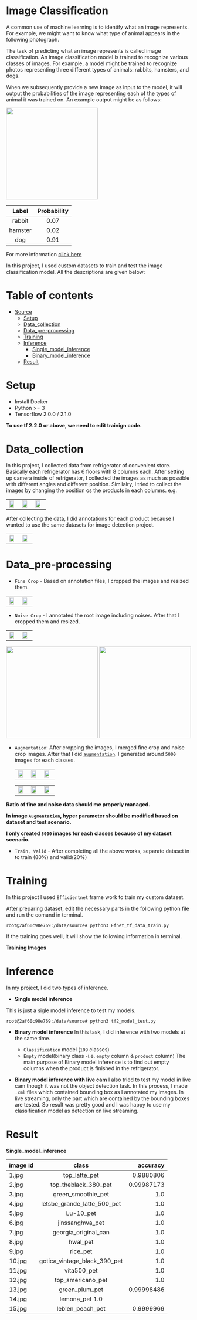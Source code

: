 Image Classification
===========
A common use of machine learning is to identify what an image represents. For example, we might want to know what type of animal appears in the following photograph.

The task of predicting what an image represents is called image classification. An image classification model is trained to recognize various classes of images. For example, a model might be trained to recognize photos representing three different types of animals: rabbits, hamsters, and dogs.

When we subsequently provide a new image as input to the model, it will output the probabilities of the image representing each of the types of animal it was trained on. An example output might be as follows:

<img src="dog.png" width="250">

|Label     |	Probability|
| :-------------: | :----------: |
|rabbit  |	0.07|
|hamster |	0.02|
|dog     |	0.91 | 


For more information [click here](https://www.tensorflow.org/lite/models/image_classification/overview#what_is_image_classification)



In this project, I used custom datasets to train and test the image classification model.
All the descriptions are given below:

   


Table of contents
==================

<!--ts-->
* [Source](#Source)
    * [Setup]()
    * [Data_collection]()
    * [Data_pre-processing]()
    * [Training]()
    * [Inference]()
        * [Single_model_inference]()
        * [Binary_model_inference]()
    * [Result]()
<!--te-->

Setup
===============
- Install Docker
- Python >= 3
- Tensorflow 2.0.0 / 2.1.0

**To use tf 2.2.0 or above, we need to edit trainign code.**


Data_collection
====================

In this project, I collected data from refrigerator of convenient store. Basically each refrigerator has 6 floors with 8 columns each. After setting up camera inside of refrigerator, I collected the images as much as possible with different angles and different position. Similalry, I tried to collect the images by changing the position os the products in each columns. 
e.g.

<table border="0">
   <tr>
      <td>
      <img src="./Source/Data_collection/08181_product_w_1_1.png" width="80%" />
      </td>
      <td>
      <img src="./Source/Data_collection/08181_product_w_2_1.png" width="80%" />
      </td>
      <td>
      <img src="./Source/Data_pre-processing/08181_product_w_2_6.png" width="80%" />
      </td>
   </tr>
   </table>





After collecting the data, I did annotations for each product because I wanted to use the same datasets for image detection project. 

<table border="0">
   <tr>
      <td>
      <img src="./Source/Data_collection/11.png" width="80%" />
      </td>
      <td>
      <img src="./Source/Data_collection/12.png" width="80%" />
      </td>
   </tr>
   </table>



Data_pre-processing
==========

* `Fine Crop` - Based on annotation files, I cropped the images and resized them.


 <table border="0">
   <tr>
      <td>
      <img src="./Source/Data_pre-processing/fine_24.png" width="80%" />
      </td>
      <td>
      <img src="./Source/Data_pre-processing/fine_32" width="80%" />
      </td>
   </tr>
   </table>


* `Noise Crop` - I annotated the root image including noises. After that I cropped them and resized. 

<table border="0">
   <tr>
      <td>
      <img src="./Source/Data_pre-processing/noise_1.png" width="80%" />
      </td>
      <td>
      <img src="./Source/Data_pre-processing/noise_2" width="80%" />
      </td>
   </tr>
   </table>


<img src="noise_1.png" width="250"> <img src="noise_2.png" width="250"> 

* `Augmentation`: After cropping the images, I merged fine crop and noise crop images. After that I did [`augmentation`](https://github.com/Laudarisd/Project_Root/blob/master/Image_Classification/Source/Data_pre-processing/albumentation_aug1.py). I generated around `5000` images for each classes.


   <table border="0">
   <tr>
      <td>
      <img src="./Source/Data_pre-processing/194.png" width="80%" />
      </td>
      <td>
      <img src="./Source/Data_pre-processing/56.png" width="80%" />
      </td>
      <td>
      <img src="./Source/Data_pre-processing/66.png" width="80%" />
      </td>
   </tr>
   </table>


   <table border="0">
   <tr>
      <td>
      <img src="./Source/Data_pre-processing/70.png" width="80%" />
      </td>
      <td>
      <img src="./Source/Data_pre-processing/265.png" width="80%" />
      </td>
      <td>
      <img src="./Source/Data_pre-processing/375.png" width="80%" />
      </td>
   </tr>
   </table>



**Ratio of fine and noise data should me properly managed.**

**In image `Augmentation`, hyper parameter should be modified based on dataset and test scenario.**

**I only created `5000` images for each classes because of my dataset scenario.** 


* `Train, Valid` - After completing all the above works, separate dataset in to train (80%) and valid(20%)


Training
===========
In this project I used `Efficientnet` frame work to train my custom dataset.

After preparing dataset, edit the necessary parts in the following python file and run the comand in terminal.

```
root@2af60c98e769:/data/source# python3 Efnet_tf_data_train.py 
```
If the training goes well, it will show the following information in terminal.

**Training Images**


Inference
===========
In my project, I did two types of inference.

- **Single model inference**

This is just a sigle model inference to test my models. 
```
root@2af60c98e769:/data/source# python3 tf2_model_test.py 
```


- **Binary model inference**
In this task, I did inference with two models at the same time.
   - `Classification` model (`109` classes)
   - `Empty` model(binary class -i.e. `empty` column & `product` column)
The main purpose of Binary model inference is to find out empty columns when the product is finished in the refrigerator.

- **Binary model inference with live cam**
I also tried to test my model in live cam though it was not the object detection task. In this process, I made `.xml` files which contained bounding box as I annotated my images. In live streaming, only the part which are contained by the bounding boxes are tested.
So result was pretty good and I was happy to use my classification model as detection on live streaming. 




Result
==========

**Single_model_inference**

| image id | class | accuracy | 
| :------------- | :----------: | -----------: |
| 1.jpg  | top_latte_pet | 0.9880806 |
| 2.jpg  | top_theblack_380_pet | 0.99987173 |
| 3.jpg  | green_smoothie_pet | 1.0 |
| 4.jpg  | letsbe_grande_latte_500_pet | 1.0 |
| 5.jpg  | Lu-10_pet | 1.0 |
| 6.jpg  | jinssanghwa_pet | 1.0  |
| 7.jpg  | georgia_original_can | 1.0 |
| 8.jpg  | hwal_pet | 1.0 |
| 9.jpg  | rice_pet | 1.0 |
| 10.jpg |  gotica_vintage_black_390_pet | 1.0 |
| 11.jpg |  vita500_pet | 1.0 |
| 12.jpg |  top_americano_pet | 1.0 |
| 13.jpg |  green_plum_pet | 0.99998486 |
| 14.jpg |  lemona_pet  1.0 |
| 15.jpg |  leblen_peach_pet | 0.9999969 |









